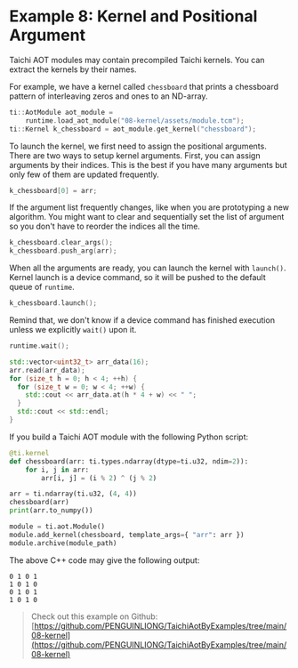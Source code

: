 # Example 8: Kernel and Positional Argument

Taichi AOT modules may contain precompiled Taichi kernels. You can extract
the kernels by their names.

For example, we have a kernel called `chessboard` that prints a chessboard
pattern of interleaving zeros and ones to an ND-array.

```cpp
ti::AotModule aot_module =
    runtime.load_aot_module("08-kernel/assets/module.tcm");
ti::Kernel k_chessboard = aot_module.get_kernel("chessboard");
```

To launch the kernel, we first need to assign the positional arguments.
There are two ways to setup kernel arguments.
First, you can assign arguments by their indices. This is the best if
you have many arguments but only few of them are updated frequently.

```cpp
k_chessboard[0] = arr;
```

If the argument list frequently changes, like when you are prototyping
a new algorithm. You might want to clear and sequentially set the list
of argument so you don't have to reorder the indices all the time.

```cpp
k_chessboard.clear_args();
k_chessboard.push_arg(arr);
```

When all the arguments are ready, you can launch the kernel with
`launch()`. Kernel launch is a device command, so it will be pushed to the
default queue of `runtime`.

```cpp
k_chessboard.launch();
```

Remind that, we don't know if a device command has finished execution
unless we explicitly `wait()` upon it.

```cpp
runtime.wait();

std::vector<uint32_t> arr_data(16);
arr.read(arr_data);
for (size_t h = 0; h < 4; ++h) {
  for (size_t w = 0; w < 4; ++w) {
    std::cout << arr_data.at(h * 4 + w) << " ";
  }
  std::cout << std::endl;
}
```

If you build a Taichi AOT module with the following Python script:

```python
@ti.kernel
def chessboard(arr: ti.types.ndarray(dtype=ti.u32, ndim=2)):
    for i, j in arr:
        arr[i, j] = (i % 2) ^ (j % 2)

arr = ti.ndarray(ti.u32, (4, 4))
chessboard(arr)
print(arr.to_numpy())

module = ti.aot.Module()
module.add_kernel(chessboard, template_args={ "arr": arr })
module.archive(module_path)
```

The above C++ code may give the following output:

```plaintext
0 1 0 1
1 0 1 0
0 1 0 1
1 0 1 0
```

> Check out this example on Github: [https://github.com/PENGUINLIONG/TaichiAotByExamples/tree/main/08-kernel](https://github.com/PENGUINLIONG/TaichiAotByExamples/tree/main/08-kernel)